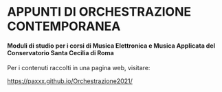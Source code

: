 # APPUNTI DI ORCHESTRAZIONE CONTEMPORANEA



#### Moduli di studio per i corsi di Musica Elettronica e Musica Applicata del Conservatorio Santa Cecilia di Roma


Per i contenuti raccolti in una pagina web, visitare:

https://paxxx.github.io/Orchestrazione2021/
